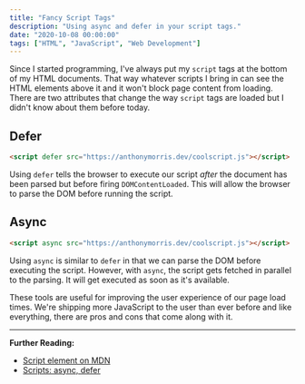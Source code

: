 ```yaml
---
title: "Fancy Script Tags"
description: "Using async and defer in your script tags."
date: "2020-10-08 00:00:00"
tags: ["HTML", "JavaScript", "Web Development"]
---
```


Since I started programming, I've always put my `script` tags at the bottom of my HTML documents. That way whatever scripts I bring in can see the HTML elements above it and it won't block page content from loading. There are two attributes that change the way `script` tags are loaded but I didn't know about them before today.

## Defer

```html
<script defer src="https://anthonymorris.dev/coolscript.js"></script>
```

Using `defer` tells the browser to execute our script _after_ the document has been parsed but before firing `DOMContentLoaded`. This will allow the browser to parse the DOM before running the script.

## Async

```html
<script async src="https://anthonymorris.dev/coolscript.js"></script>
```

Using `async` is similar to `defer` in that we can parse the DOM before executing the script. However, with `async`, the script gets fetched in parallel to the parsing. It will get executed as soon as it's available.

These tools are useful for improving the user experience of our page load times. We're shipping more JavaScript to the user than ever before and like everything, there are pros and cons that come along with it.

---

<footer>

**Further Reading:**

- [Script element on MDN](https://developer.mozilla.org/en-US/docs/Web/HTML/Element/script)
- [Scripts: async, defer](https://javascript.info/script-async-defer)

</footer>
